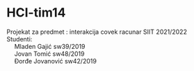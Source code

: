 # HCI-tim14 
Projekat za predmet : interakcija covek racunar SIIT 2021/2022   
Studenti:  
 &emsp; Mladen Gajić sw39/2019   
 &emsp; Jovan Tomić sw48/2019  
 &emsp; Đorđe Jovanović sw42/2019  
